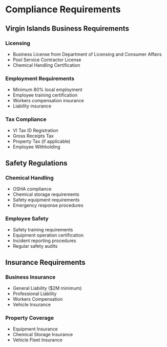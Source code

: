 # Compliance Requirements

## Virgin Islands Business Requirements

### Licensing
- Business License from Department of Licensing and Consumer Affairs
- Pool Service Contractor License
- Chemical Handling Certification

### Employment Requirements
- Minimum 80% local employment
- Employee training certification
- Workers compensation insurance
- Liability insurance

### Tax Compliance
- VI Tax ID Registration
- Gross Receipts Tax
- Property Tax (if applicable)
- Employee Withholding

## Safety Regulations

### Chemical Handling
- OSHA compliance
- Chemical storage requirements
- Safety equipment requirements
- Emergency response procedures

### Employee Safety
- Safety training requirements
- Equipment operation certification
- Incident reporting procedures
- Regular safety audits

## Insurance Requirements

### Business Insurance
- General Liability ($2M minimum)
- Professional Liability
- Workers Compensation
- Vehicle Insurance

### Property Coverage
- Equipment Insurance
- Chemical Storage Insurance
- Vehicle Fleet Insurance